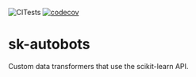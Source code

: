 ![CITests](https://github.com/ccastleberry/sk-autobots/workflows/CITests/badge.svg)
[![codecov](https://codecov.io/gh/ccastleberry/sk-autobots/branch/master/graph/badge.svg)](https://codecov.io/gh/ccastleberry/sk-autobots)


# sk-autobots
Custom data transformers that use the scikit-learn API.


